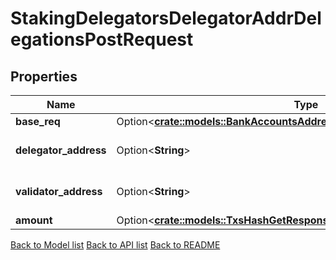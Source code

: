# StakingDelegatorsDelegatorAddrDelegationsPostRequest

## Properties

Name | Type | Description | Notes
------------ | ------------- | ------------- | -------------
**base_req** | Option<[**crate::models::BankAccountsAddressTransfersPostRequestBaseReq**](_bank_accounts__address__transfers_post_request_base_req.md)> |  | [optional]
**delegator_address** | Option<**String**> | bech32 encoded address | [optional]
**validator_address** | Option<**String**> | bech32 encoded address | [optional]
**amount** | Option<[**crate::models::TxsHashGetResponseTxFeeAmountInner**](_txs__hash__get_response_tx_fee_amount_inner.md)> |  | [optional]

[Back to Model list](../README.md#documentation-for-models) [Back to API list](../README.md#documentation-for-api-endpoints) [Back to README](../README.md)


